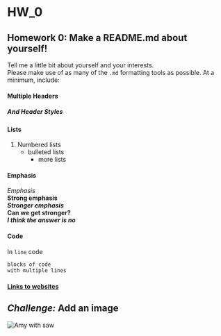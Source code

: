# HW_0
## Homework 0: Make a README.md about yourself!
Tell me a little bit about yourself and your interests.  
Please make use of as many of the `.md` formatting tools as possible.  At a minimum, include:

#### Multiple Headers
##### And Header Styles

#### Lists  
   1) Numbered lists
      * bulleted lists
          + more lists  

#### Emphasis
_Emphasis_  
__Strong emphasis__   
___Stronger emphasis___   
____Can we get stronger?____   
_____I think the answer is no_____

#### Code 
In `line` code  

```bash
blocks of code  
with multiple lines  
```
#### [Links to websites](https://amyhessl.faculty.wvu.edu/home)

_Challenge:_ Add an image
---------------------------
![Amy with saw](./images/amy_sawII.JPG)

